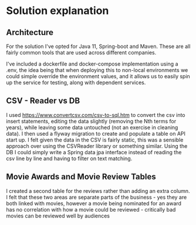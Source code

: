 # Solution explanation

## Architecture
For the solution I've opted for Java 11, Spring-boot and Maven. These are all fairly common tools
that are used across different companies.

I've included a dockerfile and docker-compose implementation using a .env, the idea being that when
deploying this to non-local environments we could simple override the environment values, and it 
allows us to easily spin up the service for testing, along with dependent services.

## CSV - Reader vs DB

I used https://www.convertcsv.com/csv-to-sql.htm to convert the csv into insert statements, 
editing the data slightly (removing the Nth terms for years), while leaving some data untouched 
(not an exercise in cleaning data). I then used a flyway migration to create and populate a table
on API start up. I felt given the data in the CSV is fairly static, this was a sensible approach 
over using the CSVReader library or something similar. Using the DB I could simply write a Spring
data jpa interface instead of reading the csv line by line and having to filter on text matching.

## Movie Awards and Movie Review Tables

I created a second table for the reviews rather than adding an extra column. I felt that these two areas
are separate parts of the business - yes they are both linked with movies, however a movie being 
nominated for an award has no correlation with how a movie could be reviewed - critically bad movies 
can be reviewed well by audiences






